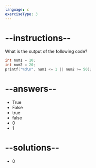 ```yaml
---
language: c
exerciseType: 3
---
```


# --instructions--

What is the output of the following code?
```c
int num1 = 10;
int num2 = 20;
printf("%d\n", num1 <= 1 || num2 >= 50);
```

# --answers--

- True
- False
- true
- false
- 0
- 1

# --solutions--

- 0
